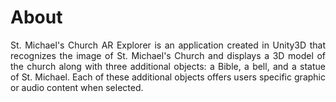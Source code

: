 # About
<p align="justify">
  St. Michael's Church AR Explorer is an application created in Unity3D that recognizes the image of St. Michael's 
  Church and displays a 3D model of the church along with three additional objects: a Bible, a bell, and a statue of St. Michael. 
  Each of these additional objects offers users specific graphic or audio content when selected. 
</p>
